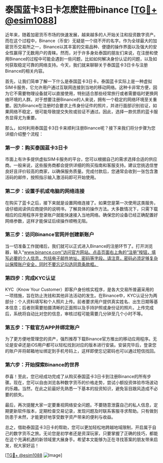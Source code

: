 # 泰国蓝卡3日卡怎麽註冊binance [[TG💪+ @esim1088](https://t.me/s/esim1088)]

近年来，随着加密货币市场的快速发展，越来越多的人开始关注和投资数字资产。而在这个过程中，Binance（币安）无疑是一个绕不开的名字。作为全球最大的加密货币交易所之一，Binance以其丰富的交易品种、便捷的操作界面以及强大的安全性赢得了无数用户的青睐。然而，对于许多身处泰国的朋友们来说，在注册和使用Binance的过程中可能会遇到一些问题，比如如何解决身份认证的问题，以及如何获取稳定可靠的网络支持。今天，我们就来聊聊关于泰国蓝卡3日卡与注册Binance的相关内容。

首先，让我们简单了解一下什么是泰国蓝卡3日卡。泰国蓝卡实际上是一种虚拟SIM卡服务，它允许用户通过互联网连接到当地的移动网络。这种卡非常方便，因为它不需要物理设备就可以直接使用，特别适合那些经常旅行或者需要临时更换网络环境的人群。对于想要注册Binance的人来说，拥有一个稳定的网络环境至关重要。因为Binance在注册时会要求上传身份证件的照片，并进行面部识别验证，如果网络不稳定，很可能导致提交失败或验证不通过。因此，选择一款优质的蓝卡服务显得尤为重要。

那么，如何利用泰国蓝卡3日卡来顺利注册Binance呢？接下来我们将分步骤为您详细介绍整个流程：

### 第一步：购买泰国蓝卡3日卡

市面上有许多提供虚拟SIM卡服务的平台，您可以根据自己的需求选择合适的供应商。一般来说，这些服务商都会提供详细的购买指南和客服支持。建议您挑选信誉良好且评价较高的商家，以确保服务质量。完成付款后，您通常会收到一张包含激活码的邮件，按照指示输入激活码即可开始使用。

### 第二步：设置手机或电脑的网络连接

在购买了蓝卡之后，接下来就是设置网络连接了。如果您是第一次使用这类服务，请仔细阅读供应商提供的说明书，了解具体的操作方法。大多数情况下，只需下载相应的应用程序并登录账户就能快速接入当地网络。确保您的设备已经正确配置好网络参数，这样才能保证后续操作顺畅无阻。

### 第三步：访问Binance官网并创建新账户

当一切准备工作就绪后，我们就可以正式进入Binance的注册环节了。打开浏览器，输入“www.binance.com”访问官方网站。点击页面右上角的“注册”按钮，填写必要的个人信息，包括电子邮件地址、密码等字段。请注意，密码必须足够复杂以保障账户安全，同时不要忘记勾选同意条款框。

### 第四步：完成KYC认证

KYC（Know Your Customer）即客户身份核实程序，是各大交易所普遍采用的一项措施，旨在防止洗钱和其他非法活动的发生。在Binance中，KYC认证分为两部分：个人资料填写和个人照片上传。前者要求用户提供真实姓名、出生日期等基本信息；后者则需要拍摄清晰的正面照以及手持护照或身份证的照片。上传完成后，系统将自动比对您的信息，审核过程可能需要几分钟至几个小时不等。

### 第五步：下载官方APP并绑定账户

为了更方便地管理您的资产，强烈推荐下载Binance官方推出的移动应用程序。无论是安卓还是iOS用户都可以轻松找到对应的版本进行安装。安装完毕后，登录您的账户并将邮箱地址绑定到手机号码上，这样即使忘记密码也可以通过短信找回。

### 第六步：开始探索Binance的世界

恭喜！至此，您已经成功完成了从购买泰国蓝卡3日卡到注册Binance的所有步骤。现在，您可以自由浏览各种数字货币的价格走势，尝试小额投资体验市场波动的乐趣。当然，在此之前最好先熟悉一下基本的投资知识，避免盲目跟风造成不必要的损失。

最后，再次提醒大家一定要重视网络安全问题。不要随意泄露自己的私人信息，定期更新软件版本，定期检查交易记录，发现问题及时联系客服寻求帮助。只有做到防患于未然，才能更好地享受数字资产带来的便利与收益。

总之，借助泰国蓝卡3日卡的帮助，您可以更加轻松地跨越地域限制，开启属于自己的数字货币之旅。无论您是初学者还是资深玩家，只要掌握了正确的技巧，都能在这个充满机遇的新领域里大展身手。希望本文能够为正在寻找答案的朋友带来启发，祝大家好运！

[[TG💪+ @esim1088](https://t.me/s/esim1088) ![Image](https://i.postimg.cc/4NQfJmqS/Snipaste-2025-05-13-00-14-12.png)]